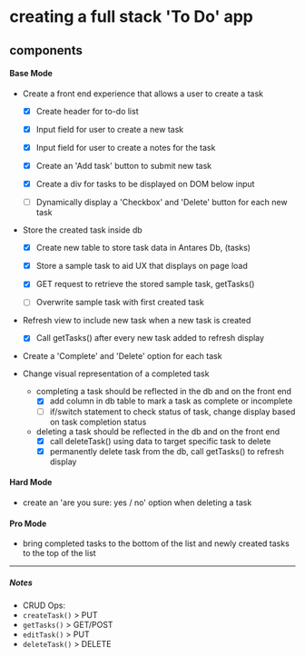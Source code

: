 # creating a full stack 'To Do' app
## components
#### Base Mode
* Create a front end experience that allows a user to create a task
  - [x] Create header for to-do list
  - [x] Input field for user to create a new task
  - [x] Input field for user to create a notes for the task
  - [x] Create an 'Add task' button to submit new task
  - [x] Create a div for tasks to be displayed on DOM below input
  - [ ] Dynamically display a 'Checkbox' and 'Delete' button for each new task


* Store the created task inside db
  - [x] Create new table to store task data in Antares Db, (tasks)
  - [x] Store a sample task to aid UX that displays on page load
  - [x] GET request to retrieve the stored sample task,  getTasks()
  - [ ] Overwrite sample task with first created task


* Refresh view to include new task when a new task is created
  - [x] Call getTasks() after every new task added to refresh display


* Create a 'Complete' and 'Delete' option for each task

* Change visual representation of a completed task
  + completing a task should be reflected in the db and on the front end
    - [x] add column in db table to mark a task as complete or incomplete
    - [ ] if/switch statement to check status of task, change display
    based on task completion status

  + deleting a task should be reflected in the db and on the front end
    - [x] call deleteTask() using data to target specific task to delete
    - [x] permanently delete task from the db, call getTasks() to refresh display

#### Hard Mode
* create an 'are you sure: yes / no' option when deleting a task

#### Pro Mode
* bring completed tasks to the bottom of the list and newly created tasks to the top of the list

---
##### Notes
 * CRUD Ops:
 * `createTask()` > PUT
 * `getTasks()` > GET/POST
 * `editTask()` > PUT
 * `deleteTask()` > DELETE
